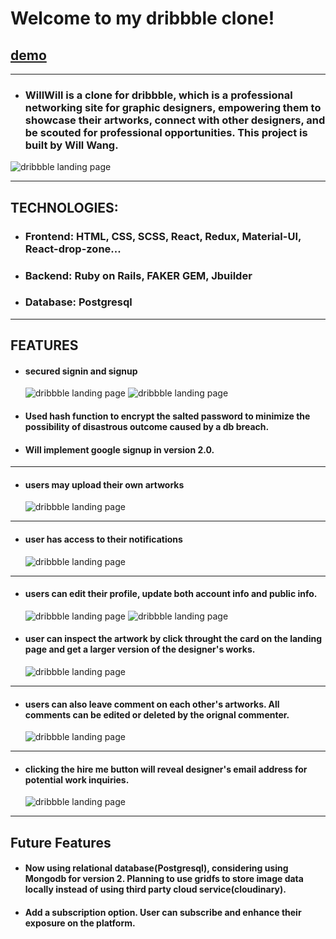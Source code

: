 # Welcome to my dribbble clone!

## [demo](willwang.org)

---

- ### WillWill is a clone for dribbble, which is a professional networking site for graphic designers, empowering them to showcase their artworks, connect with other designers, and be scouted for professional opportunities. This project is built by Will Wang.

![dribbble landing page](https://res.cloudinary.com/willwang/image/upload/v1612146695/Screen_Shot_2021-01-31_at_6.26.21_PM_lbfuez.png)

---

## TECHNOLOGIES:

- ### Frontend: HTML, CSS, SCSS, React, Redux, Material-UI, React-drop-zone...

- ### Backend: Ruby on Rails, FAKER GEM, Jbuilder

- ### Database: Postgresql

---

## FEATURES

- #### secured signin and signup
  ![dribbble landing page](https://res.cloudinary.com/willwang/image/upload/v1612146694/Screen_Shot_2021-01-31_at_6.27.05_PM_nuyava.png)
  ![dribbble landing page](https://res.cloudinary.com/willwang/image/upload/v1612146692/Screen_Shot_2021-01-31_at_6.27.14_PM_ag9ymd.png)
- #### Used hash function to encrypt the salted password to minimize the possibility of disastrous outcome caused by a db breach.
- #### Will implement google signup in version 2.0.

---

- #### users may upload their own artworks

  ![dribbble landing page](https://res.cloudinary.com/willwang/image/upload/v1612146688/Screen_Shot_2021-01-31_at_6.30.05_PM_awrlkj.png)

---

- #### user has access to their notifications

  ![dribbble landing page](https://res.cloudinary.com/willwang/image/upload/v1612146691/Screen_Shot_2021-01-31_at_6.26.52_PM_i0bdyg.png)

---

- #### users can edit their profile, update both account info and public info.

  ![dribbble landing page](https://res.cloudinary.com/willwang/image/upload/v1612146688/Screen_Shot_2021-01-31_at_6.30.28_PM_tsi7rv.png)
  ![dribbble landing page](https://res.cloudinary.com/willwang/image/upload/v1612146687/Screen_Shot_2021-01-31_at_6.30.38_PM_u81y79.png)

- #### user can inspect the artwork by click throught the card on the landing page and get a larger version of the designer's works.
  ![dribbble landing page](https://res.cloudinary.com/willwang/image/upload/v1612146693/Screen_Shot_2021-01-31_at_6.29.27_PM_tfr0zq.png)

---

- #### users can also leave comment on each other's artworks. All comments can be edited or deleted by the orignal commenter.
  ![dribbble landing page](https://res.cloudinary.com/willwang/image/upload/v1612146700/Screen_Shot_2021-01-31_at_6.28.13_PM_bdzcvg.png)

---

- #### clicking the hire me button will reveal designer's email address for potential work inquiries.

  ![dribbble landing page](https://res.cloudinary.com/willwang/image/upload/v1612146691/Screen_Shot_2021-01-31_at_6.29.50_PM_d689yk.png)

---

## Future Features

- #### Now using relational database(Postgresql), considering using Mongodb for version 2. Planning to use gridfs to store image data locally instead of using third party cloud service(cloudinary).
- #### Add a subscription option. User can subscribe and enhance their exposure on the platform.

<br>
<br>
<br>
<br>
<br>
<br>
<br>
